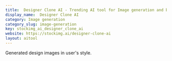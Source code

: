 ```yaml
---
title:  Designer Clone AI - Trending AI tool for Image generation and best alternatives
display_name:  Designer Clone AI
category: Image generation
category_slug: image-generation
key: stockimg_ai_designer_clone_ai
website: https://stockimg.ai/designer-clone-ai
layout: aitool
---
```


Generated design images in user's style.
